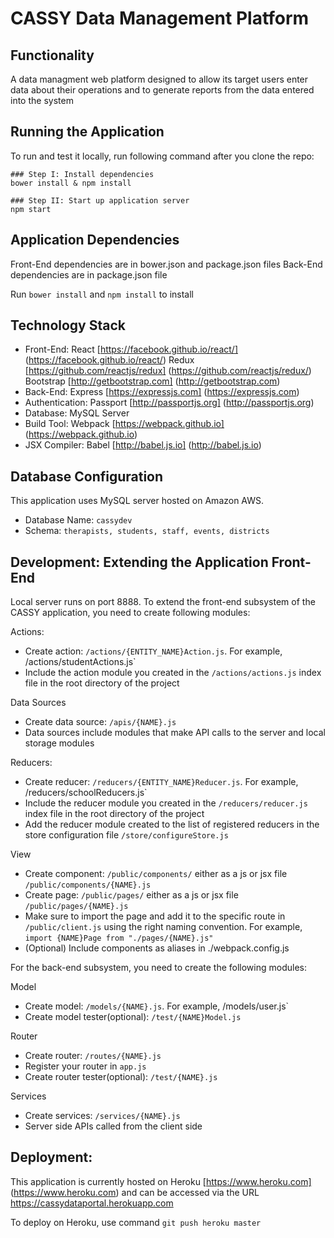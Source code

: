 # CASSY Data Management Platform



## Functionality

A data managment web platform designed to allow its target users enter data about their operations and to generate reports from the data entered into the system


## Running the Application

To run and test it locally, run following command after you clone the repo:

```
### Step I: Install dependencies
bower install & npm install

### Step II: Start up application server
npm start

```


## Application Dependencies

Front-End dependencies are in bower.json and package.json files
Back-End dependencies are in package.json file

Run `bower install` and `npm install` to install



## Technology Stack

  * Front-End: React [https://facebook.github.io/react/] (https://facebook.github.io/react/) Redux [https://github.com/reactjs/redux] (https://github.com/reactjs/redux/) Bootstrap [http://getbootstrap.com] (http://getbootstrap.com)
  * Back-End: Express [https://expressjs.com] (https://expressjs.com)
  * Authentication: Passport [http://passportjs.org] (http://passportjs.org)
  * Database: MySQL Server
  * Build Tool: Webpack [https://webpack.github.io] (https://webpack.github.io)
  * JSX Compiler: Babel [http://babel.js.io] (http://babel.js.io)



## Database Configuration

This application uses MySQL server hosted on Amazon AWS.
  * Database Name: `cassydev`
  * Schema: `therapists, students, staff, events, districts`



## Development: Extending the Application Front-End

Local server runs on port 8888. To extend the front-end subsystem of the CASSY application, you need to create following modules:

Actions:
  * Create action: `/actions/{ENTITY_NAME}Action.js`. For example, /actions/studentActions.js`
  * Include the action module you created in the `/actions/actions.js` index file in the root directory of the project

Data Sources
  * Create data source: `/apis/{NAME}.js`
  * Data sources include modules that make API calls to the server and local storage modules

Reducers:
  * Create reducer: `/reducers/{ENTITY_NAME}Reducer.js`. For example, /reducers/schoolReducers.js`
  * Include the reducer module you created in the `/reducers/reducer.js` index file in the root directory of the project
  * Add the reducer module created to the list of registered reducers in the store configuration file `/store/configureStore.js`

View
  * Create component: `/public/components/` either as a js or jsx file `/public/components/{NAME}.js`
  * Create page: `/public/pages/` either as a js or jsx file `/public/pages/{NAME}.js`
  * Make sure to import the page and add it to the specific route in `/public/client.js` using the right naming convention. For example, `import {NAME}Page from "./pages/{NAME}.js"`
  * (Optional) Include components as aliases in ./webpack.config.js




For the back-end subsystem, you need to create the following modules:

Model
  * Create model: `/models/{NAME}.js`. For example, /models/user.js`
  * Create model tester(optional): `/test/{NAME}Model.js`

Router
  * Create router: `/routes/{NAME}.js`
  * Register your router in `app.js`
  * Create router tester(optional): `/test/{NAME}.js`

Services
  * Create services: `/services/{NAME}.js`
  * Server side APIs called from the client side



## Deployment:

This application is currently hosted on Heroku [https://www.heroku.com] (https://www.heroku.com) and can be accessed via the URL https://cassydataportal.herokuapp.com

To deploy on Heroku, use command `git push heroku master`
